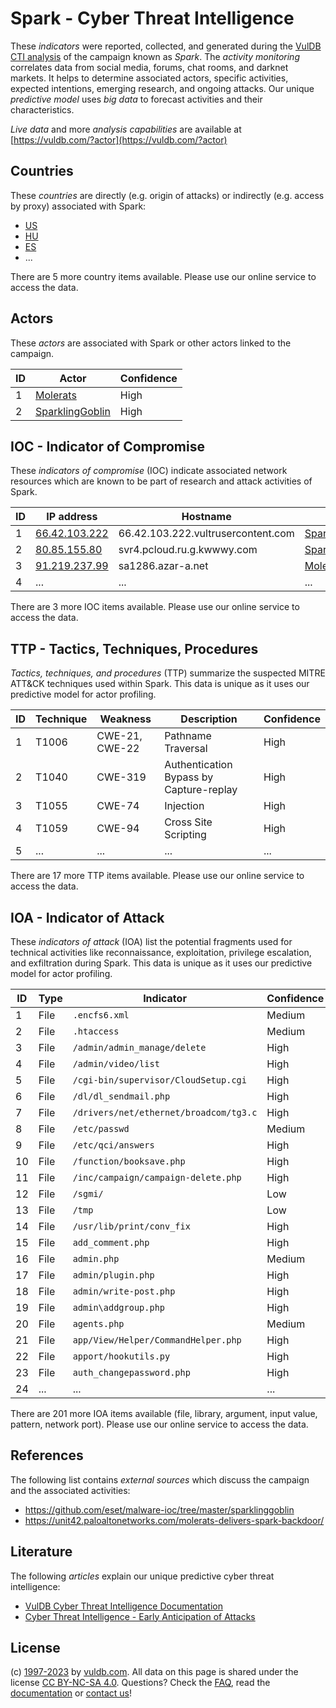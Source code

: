 # Spark - Cyber Threat Intelligence

These _indicators_ were reported, collected, and generated during the [VulDB CTI analysis](https://vuldb.com/?kb.cti) of the campaign known as _Spark_. The _activity monitoring_ correlates data from social media, forums, chat rooms, and darknet markets. It helps to determine associated actors, specific activities, expected intentions, emerging research, and ongoing attacks. Our unique _predictive model_ uses _big data_ to forecast activities and their characteristics.

_Live data_ and more _analysis capabilities_ are available at [https://vuldb.com/?actor](https://vuldb.com/?actor)

## Countries

These _countries_ are directly (e.g. origin of attacks) or indirectly (e.g. access by proxy) associated with Spark:

* [US](https://vuldb.com/?country.us)
* [HU](https://vuldb.com/?country.hu)
* [ES](https://vuldb.com/?country.es)
* ...

There are 5 more country items available. Please use our online service to access the data.

## Actors

These _actors_ are associated with Spark or other actors linked to the campaign.

ID | Actor | Confidence
-- | ----- | ----------
1 | [Molerats](https://vuldb.com/?actor.molerats) | High
2 | [SparklingGoblin](https://vuldb.com/?actor.sparklinggoblin) | High

## IOC - Indicator of Compromise

These _indicators of compromise_ (IOC) indicate associated network resources which are known to be part of research and attack activities of Spark.

ID | IP address | Hostname | Actor | Confidence
-- | ---------- | -------- | ----- | ----------
1 | [66.42.103.222](https://vuldb.com/?ip.66.42.103.222) | 66.42.103.222.vultrusercontent.com | [SparklingGoblin](https://vuldb.com/?actor.sparklinggoblin) | High
2 | [80.85.155.80](https://vuldb.com/?ip.80.85.155.80) | svr4.pcloud.ru.g.kwwwy.com | [SparklingGoblin](https://vuldb.com/?actor.sparklinggoblin) | High
3 | [91.219.237.99](https://vuldb.com/?ip.91.219.237.99) | sa1286.azar-a.net | [Molerats](https://vuldb.com/?actor.molerats) | High
4 | ... | ... | ... | ...

There are 3 more IOC items available. Please use our online service to access the data.

## TTP - Tactics, Techniques, Procedures

_Tactics, techniques, and procedures_ (TTP) summarize the suspected MITRE ATT&CK techniques used within Spark. This data is unique as it uses our predictive model for actor profiling.

ID | Technique | Weakness | Description | Confidence
-- | --------- | -------- | ----------- | ----------
1 | T1006 | CWE-21, CWE-22 | Pathname Traversal | High
2 | T1040 | CWE-319 | Authentication Bypass by Capture-replay | High
3 | T1055 | CWE-74 | Injection | High
4 | T1059 | CWE-94 | Cross Site Scripting | High
5 | ... | ... | ... | ...

There are 17 more TTP items available. Please use our online service to access the data.

## IOA - Indicator of Attack

These _indicators of attack_ (IOA) list the potential fragments used for technical activities like reconnaissance, exploitation, privilege escalation, and exfiltration during Spark. This data is unique as it uses our predictive model for actor profiling.

ID | Type | Indicator | Confidence
-- | ---- | --------- | ----------
1 | File | `.encfs6.xml` | Medium
2 | File | `.htaccess` | Medium
3 | File | `/admin/admin_manage/delete` | High
4 | File | `/admin/video/list` | High
5 | File | `/cgi-bin/supervisor/CloudSetup.cgi` | High
6 | File | `/dl/dl_sendmail.php` | High
7 | File | `/drivers/net/ethernet/broadcom/tg3.c` | High
8 | File | `/etc/passwd` | Medium
9 | File | `/etc/qci/answers` | High
10 | File | `/function/booksave.php` | High
11 | File | `/inc/campaign/campaign-delete.php` | High
12 | File | `/sgmi/` | Low
13 | File | `/tmp` | Low
14 | File | `/usr/lib/print/conv_fix` | High
15 | File | `add_comment.php` | High
16 | File | `admin.php` | Medium
17 | File | `admin/plugin.php` | High
18 | File | `admin/write-post.php` | High
19 | File | `admin\addgroup.php` | High
20 | File | `agents.php` | Medium
21 | File | `app/View/Helper/CommandHelper.php` | High
22 | File | `apport/hookutils.py` | High
23 | File | `auth_changepassword.php` | High
24 | ... | ... | ...

There are 201 more IOA items available (file, library, argument, input value, pattern, network port). Please use our online service to access the data.

## References

The following list contains _external sources_ which discuss the campaign and the associated activities:

* https://github.com/eset/malware-ioc/tree/master/sparklinggoblin
* https://unit42.paloaltonetworks.com/molerats-delivers-spark-backdoor/

## Literature

The following _articles_ explain our unique predictive cyber threat intelligence:

* [VulDB Cyber Threat Intelligence Documentation](https://vuldb.com/?kb.cti)
* [Cyber Threat Intelligence - Early Anticipation of Attacks](https://www.scip.ch/en/?labs.20201022)

## License

(c) [1997-2023](https://vuldb.com/?kb.changelog) by [vuldb.com](https://vuldb.com/?kb.about). All data on this page is shared under the license [CC BY-NC-SA 4.0](https://creativecommons.org/licenses/by-nc-sa/4.0/). Questions? Check the [FAQ](https://vuldb.com/?kb.faq), read the [documentation](https://vuldb.com/?kb) or [contact us](https://vuldb.com/?contact)!
